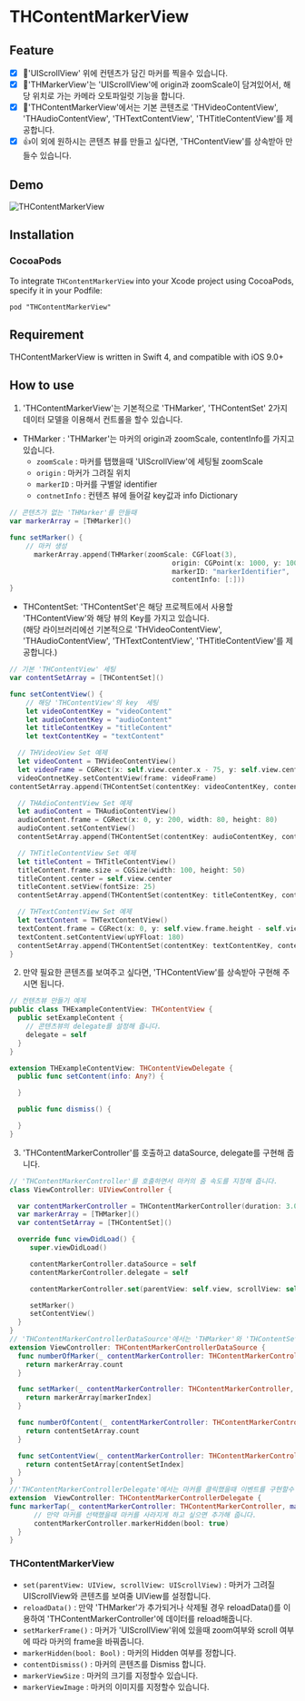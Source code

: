 # THContentMarkerView

## Feature
- [x] 📄'UIScrollView' 위에 컨텐츠가 담긴 마커를 찍을수 있습니다.
- [x] 🛫'THMarkerView'는 'UIScrollView'에 origin과  zoomScale이 담겨있어서, 해당 위치로 가는 카메라 오토파일럿 기능을 합니다.
- [x] 🎥'THContentMarkerView'에서는 기본 콘텐츠로 'THVideoContentView', 'THAudioContentView', 'THTextContentView', 'THTitleContentView'를 제공합니다.
- [x] 👍이 외에 원하시는 콘텐츠 뷰를 만들고 싶다면, 'THContentView'를 상속받아 만들수 있습니다.

## Demo
![THContentMarkerView](Image/THContentMarkerView.gif)

## Installation

### CocoaPods

To integrate ```THContentMarkerView``` into your Xcode project using CocoaPods, specify it in your Podfile:

```
pod "THContentMarkerView"
```

## Requirement

THContentMarkerView is written in Swift 4, and compatible with iOS 9.0+

## How to use

1. 'THContentMarkerView'는 기본적으로 'THMarker', 'THContentSet' 2가지 데이터 모델을 이용해서 컨트롤을 할수 있습니다.

  - THMarker : 'THMarker'는 마커의 origin과 zoomScale, contentInfo를 가지고 있습니다.
    - ```zoomScale``` : 마커를 탭했을때 'UIScrollView'에 세팅될 zoomScale
    - ```origin``` : 마커가 그려질 위치
    - ```markerID``` : 마커를 구별알 identifier
    - ```contnetInfo``` : 컨텐츠 뷰에 들어갈 key값과 info Dictionary

  ```Swift
  // 콘텐츠가 없는 'THMarker'를 만들때
  var markerArray = [THMarker]()

  func setMarker() {
      // 마커 생성
        markerArray.append(THMarker(zoomScale: CGFloat(3),
                                          origin: CGPoint(x: 1000, y: 1000),
                                          markerID: "markerIdentifier",
                                          contentInfo: [:]))
  }
  ```

  - THContentSet: 'THContentSet'은 해당 프로젝트에서 사용할 'THContentView'와 해당 뷰의 Key를 가지고 있습니다. <br>
  (해당 라이브러리에선 기본적으로  'THVideoContentView', 'THAudioContentView', 'THTextContentView', 'THTitleContentView'를 제공합니다.)

  ```Swift
  // 기본 'THContentView' 세팅
  var contentSetArray = [THContentSet]()

  func setContentView() {
      // 해당 'THContentView'의 key  세팅
      let videoContentKey = "videoContent"
      let audioContentKey = "audioContent"
      let titleContentKey = "titleContent"
      let textContentKey = "textContent"

    // THVideoView Set 예제
    let videoContent = THVideoContentView()
    let videoFrame = CGRect(x: self.view.center.x - 75, y: self.view.center.y + 80, width: 150, height: 100)
    videoContnetKey.setContentView(frame: videoFrame)
  contentSetArray.append(THContentSet(contentKey: videoContentKey, contentView: videoContent))

    // THAdioContentView Set 예제
    let audioContent = THAudioContentView()
    audioContent.frame = CGRect(x: 0, y: 200, width: 80, height: 80)
    audioContent.setContentView()
    contentSetArray.append(THContentSet(contentKey: audioContentKey, contentView: audioContent))

    // THTitleContentView Set 예제
    let titleContent = THTitleContentView()
    titleContent.frame.size = CGSize(width: 100, height: 50)
    titleContent.center = self.view.center
    titleContent.setView(fontSize: 25)
    contentSetArray.append(THContentSet(contentKey: titleContentKey, contentView: titleContent))

    // THTextContentView Set 예제
    let textContent = THTextContentView()
    textContent.frame = CGRect(x: 0, y: self.view.frame.height - self.view.frame.height*(1/5),  width: self.view.frame.width, height: self.view.frame.height*(1/5))
    textContent.setContentView(upYFloat: 180)
    contentSetArray.append(THContentSet(contentKey: textContentKey, contentView: textContent))
  }
  ```
2. 만약 필요한 콘텐츠를 보여주고 싶다면, 'THContentView'를 상속받아 구현해 주시면 됩니다.
  ```Swift
  // 컨텐츠뷰 만들기 예제
  public class THExampleContentView: THContentView {
    public setExampleContent {
      // 콘텐츠뷰의 delegate를 설정해 줍니다.
      delegate = self
    }
  }

  extension THExampleContentView: THContentViewDelegate {
    public func setContent(info: Any?) {

    }

    public func dismiss() {

    }
  }
  ```
3. 'THContentMarkerController'를 호출하고 dataSource, delegate를 구현해 줍니다.
  ```swift
  // 'THContentMarkerController'를 호출하면서 마커의 줌 속도를 지정해 줍니다.
  class ViewController: UIViewController {

    var contentMarkerController = THContentMarkerController(duration: 3.0, delay: 0.0, initialSpringVelocity: 0.66)
    var markerArray = [THMarker]()
    var contentSetArray = [THContentSet]()

    override func viewDidLoad() {
       super.viewDidLoad()

       contentMarkerController.dataSource = self
       contentMarkerController.delegate = self

       contentMarkerController.set(parentView: self.view, scrollView: self.scrollView)

       setMarker()
       setContentView()
    }
 }
 // 'THContentMarkerControllerDataSource'에서는 'THMarker'와 'THContentSet'을 반환해 줍니다.
 extension ViewController: THContentMarkerControllerDataSource {
    func numberOfMarker(_ contentMarkerController: THContentMarkerController) -> Int {
      return markerArray.count
    }

    func setMarker(_ contentMarkerController: THContentMarkerController, markerIndex: Int) -> THMarker {
      return markerArray[markerIndex]
    }

    func numberOfContent(_ contentMarkerController: THContentMarkerController) -> Int {
      return contentSetArray.count
    }

    func setContentView(_ contentMarkerController: THContentMarkerController, contentSetIndex: Int) -> THContentSet {
      return contentSetArray[contentSetIndex]
    }
}
//'THContentMarkerControllerDelegate'에서는 마커를 클릭했을때 이벤트를 구현할수 있습니다.
extension  ViewController: THContentMarkerControllerDelegate {
  func markerTap(_ contentMarkerController: THContentMarkerController, markerView: THMarkerView) {
        // 만약 마커를 선택했을때 마커를 사라지게 하고 싶으면 추가해 줍니다.
        contentMarkerController.markerHidden(bool: true)
    }
}
```

### THContentMarkerView

- ```set(parentView: UIView, scrollView: UIScrollView)``` : 마커가 그려질 UIScrollView와 콘텐츠를 보여줄 UIView를 설정합니다.
- ```reloadData()``` : 만약 'THMarker'가 추가되거나 삭제될 경우 reloadData()를 이용하여 'THContentMarkerController'에 데이터를 reload해줍니다.
- ```setMarkerFrame()``` : 마커가 'UIScrollView'위에 있을때 zoom여부와 scroll 여부에 따라 마커의 frame을 바꿔줍니다.
- ```markerHidden(bool: Bool)``` : 마커의 Hidden 여부를 정합니다.
- ```contentDismiss()``` : 마커의 콘텐츠를 Dismiss 합니다.
- ```markerViewSize``` : 마커의 크기를 지정할수 있습니다.
- ```markerViewImage``` : 마커의 이미지를 지정할수 있습니다.
